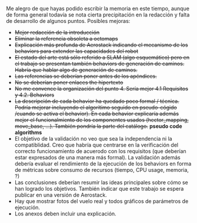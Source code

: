 Me alegro de que hayas podido escribir la memoria en este tiempo, aunque de forma general todavía se nota cierta precipitación en la redacción y falta de desarrollo de algunos puntos. Posibles mejoras:
- ~~Mejor redacción de la introducción~~
- ~~Eliminar la referencia obsoleta a octomaps~~
- ~~Explicación más profunda de Aerostack indicando el mecanismo de los behaviors para extender las capacidades del robot~~
- ~~El estado del arte está sólo referido a SLAM (algo esquemático) pero en el trabajo se presentan también behaviors de generación de caminos. Habría que hablar algo de generación de caminos.~~
- ~~Las referencias se deberían poner antes de los apéndices.~~
- ~~No se deberían poner enlaces the hipertexto~~
-  ~~No me convence la organización del punto 4. Sería mejor 4.1 Requisitos y 4.2. Behaviors~~
-  ~~La descripción de cada behavior ha quedado poco formal / técnica. Podría mejorar incluyendo el algoritimo seguido en pseudo-cógido /cuando se activa el behavior). En cada behavior explicaría además mejor el funcionalmiento de los componentes usados (hector_mapping, move_base, ...). También pondría la parte del catálogo.~~ **pseudo code algorithms**
- El objetivo de la validación no veo que sea la independencia ni la compatiblidad. Creo que habría que centrarse en la verificación del correcto funcionamiento de acuerodo con los requisitos (que deberían estar expresados de una manera más formal). La validación además debería evaluar el rendimiento de la ejecución de los behaviors en forma de métricas sobre consumo de recursos (tiempo, CPU usage, memoria, ?)
- Las conclusiones deberían resumir las ideas principales sobre cómo se han logrado los objetivos. También indicar que este trabajo se espera publicar en una versión de Aerostack.
- Hay que mostrar fotos del vuelo real y todos gráficos de parámetros de ejecución.
- Los anexos deben incluir una explicación.
